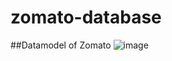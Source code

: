 # zomato-database

##Datamodel of Zomato
![image](https://github.com/saud-py/zomato-database/assets/57790931/092ac598-366b-4533-9d6d-5b000d73249a)
